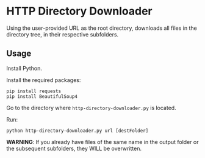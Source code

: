 # HTTP Directory Downloader

Using the user-provided URL as the root directory, downloads all files in the directory tree, in their respective subfolders.


## Usage

Install Python.

Install the required packages:

````
pip install requests
pip install BeautifulSoup4
````

Go to the directory where `http-directory-downloader.py` is located.

Run:

````
python http-directory-downloader.py url [destFolder]
````

**WARNING**: If you already have files of the same name in the output folder or the subsequent subfolders, they WILL be overwritten.